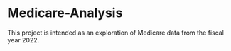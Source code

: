 # Medicare-Analysis

This project is intended as an exploration of Medicare data from the fiscal year 2022.
